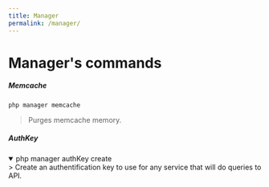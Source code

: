 ```yaml
---
title: Manager
permalink: /manager/
---
```


# Manager's commands

##### Memcache

    php manager memcache

> Purges memcache memory.

##### AuthKey

<details open>
<summary>php manager authKey create</summary>
> Create an authentification key to use for any service that will do queries to API.
</details>
